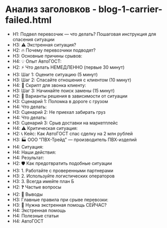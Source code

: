 # Анализ заголовков - blog-1-carrier-failed.html

- H1: Подвел перевозчик — что делать? Пошаговая инструкция для спасения ситуации
- H3: ⚠️ Экстренная ситуация?
- H2: 🔥 Почему перевозчики подводят?
- H3: Основные причины срывов:
- H4: 💡 Опыт АвтоГОСТ:
- H2: ⚡ Что делать НЕМЕДЛЕННО (первые 30 минут)
- H3: Шаг 1: Оцените ситуацию (5 минут)
- H3: Шаг 2: Спасайте отношения с клиентом (10 минут)
- H4: 🎯 Скрипт для звонка клиенту:
- H3: Шаг 3: Начинайте поиск замены (15 минут)
- H2: 🚛 Варианты решения в зависимости от ситуации
- H3: Сценарий 1: Поломка в дороге с грузом
- H4: Что делать:
- H3: Сценарий 2: Не приехал забирать груз
- H4: Что делать:
- H3: Сценарий 3: Срыв доставки на маркетплейс
- H4: ⚠️ Критическая ситуация:
- H2: 📞 Кейс: Как АвтоГОСТ спас сделку на 2 млн рублей
- H3: 🏭 ООО "ПВХ-Трейд" — производитель ПВХ-изделий
- H4: Ситуация:
- H4: Наши действия:
- H4: Результат:
- H2: 🛡️ Как предотвратить подобные ситуации
- H3: 1. Работайте с проверенными партнерами
- H3: 2. Используйте логистических операторов
- H3: 3. Всегда имейте план Б
- H2: ❓ Частые вопросы
- H2: 🎯 Выводы
- H3: Главные правила при срыве перевозки:
- H3: 🚨 Нужна экстренная помощь СЕЙЧАС?
- H4: Экстренная помощь
- H4: Полезные статьи
- H4: АвтоГОСТ
